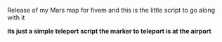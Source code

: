 Release of my Mars map for fivem and this is the little script to go along with it

<b>its just a simple teleport script the marker to teleport is at the airport </b>
